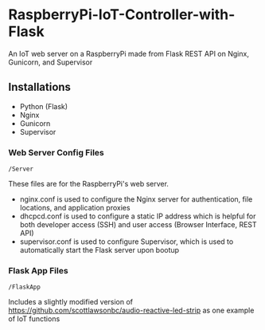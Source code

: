 # RaspberryPi-IoT-Controller-with-Flask
An IoT web server on a RaspberryPi made from Flask REST API on Nginx, Gunicorn, and Supervisor

## Installations
* Python (Flask)
* Nginx
* Gunicorn
* Supervisor

### Web Server Config Files
    /Server

These files are for the RaspberryPi's web server.

* nginx.conf is used to configure the Nginx server for authentication, file locations, and application proxies
* dhcpcd.conf is used to configure a static IP address which is helpful for both developer access (SSH) and user access (Browser Interface, REST API)
* supervisor.conf is used to configure Supervisor, which is used to automatically start the Flask server upon bootup


### Flask App Files
    /FlaskApp

Includes a slightly modified version of https://github.com/scottlawsonbc/audio-reactive-led-strip as one example of IoT functions
